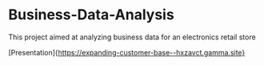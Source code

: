 # Business-Data-Analysis
This project aimed at analyzing business data for an electronics retail store

[Presentation]{https://expanding-customer-base--hxzavct.gamma.site}
